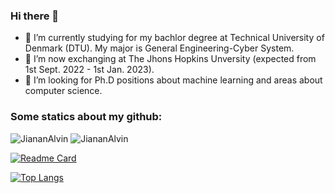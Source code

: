 ### Hi there 👋

<!--
**JiananAlvin/JiananAlvin** is a ✨ _special_ ✨ repository because its `README.md` (this file) appears on your GitHub profile.

Here are some ideas to get you started:

- 🔭 I’m currently working on ...
- 🌱 I’m currently learning ...
- 👯 I’m looking to collaborate on ...
- 🤔 I’m looking for help with ...
- 💬 Ask me about ...
- 📫 How to reach me: ...
- 😄 Pronouns: ...
- ⚡ Fun fact: ...
-->

- 🔭 I’m currently studying for my bachlor degree at Technical University of Denmark (DTU). My major is General Engineering-Cyber System.
- 🌱 I’m now exchanging at The Jhons Hopkins Unversity (expected from 1st Sept. 2022 - 1st Jan. 2023). 
- 👯 I’m looking for Ph.D positions about machine learning and areas about computer science.



### Some statics about my github:

![JiananAlvin](https://komarev.com/ghpvc/?username=JiananAlvin)
![JiananAlvin](https://visitor-badge.glitch.me/badge?page_id=JiananAlvin.profile)

[![Readme Card](https://github-readme-stats.vercel.app/api?username=sumy7&show_icons=true&title_color=ffffff&icon_color=bb2acf&text_color=daf7dc&bg_color=151515)](https://github.com/JiananAlvin/github-readme-stats)

[![Top Langs](https://github-readme-stats.vercel.app/api/top-langs/?username=sumy7&layout=compact&exclude_repo=sumy7.github.io&title_color=ffffff&icon_color=bb2acf&text_color=daf7dc&bg_color=151515)](https://github.com/JiananAlvin/github-readme-stats)


